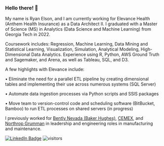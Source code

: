 ### Hello there! 👋

My name is Ryan Elson, and I am currently working for Elevance Health (Anthem Health Insurance) as a Data Architect II. I graduated with a Master of Science (MS) in Analytics (Data Science and Machine Learning) from Georgia Tech in 2022.

Coursework includes: Regression, Machine Learning, Data Mining and Statistical Learning, Visualization, Simulation, Analytical Modeling, High-Dimensional Data Analytics. Experience using R, Python, AWS Ground Truth and Sagemaker, and Arena, as well as Tableau, SQL, and D3.

A few highlights with Elevance include:

•	Eliminate the need for a parallel ETL pipeline by creating dimensional tables and implementing their use across numerous systems (SQL Server)

•	Automate data ingestion processes via Python scripts and SSIS packages

•	Move team to version-control code and scheduling software (BitBucket, Bamboo) to run ETL processes on shared servers (in progress)

I previously worked for [Bently Nevada (Baker Hughes)](https://www.bakerhughes.com/bently-nevada), [CEMEX](https://www.cemex.com/), and [Northrop Grumman](https://www.northropgrumman.com/) in leadership and engineering roles in manufacturing and maintenance.

[![LinkedIn Badge](https://img.shields.io/badge/LinkedIn-Profile-informational?style=flat&logo=linkedin&logoColor=white&color=0D76A8)](https://www.linkedin.com/in/ryan-elson-6310817a/) ![visitors](https://visitor-badge.glitch.me/badge?page_id=${ryanels}.${ryanels})

<!--
**ryanels/ryanels** is a ✨ _special_ ✨ repository because its `README.md` (this file) appears on your GitHub profile.

Here are some ideas to get you started:

- 🔭 
- 🌱 I’m currently learning ...
- 👯 I’m looking to collaborate on ...
- 🤔 I’m looking for help with ...
- 💬 Ask me about ...
- 📫 How to reach me: ...
- 😄 Pronouns: ...
- ⚡ Fun fact: ...
-->
